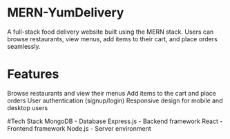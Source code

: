 # MERN-YumDelivery
A full-stack food delivery website built using the MERN stack. Users can browse restaurants, view menus, add items to their cart, and place orders seamlessly.


# Features
  Browse restaurants and view their menus
  Add items to the cart and place orders
  User authentication (signup/login)
  Responsive design for mobile and desktop users

#Tech Stack
  MongoDB - Database
  Express.js - Backend framework
  React - Frontend framework
  Node.js - Server environment
